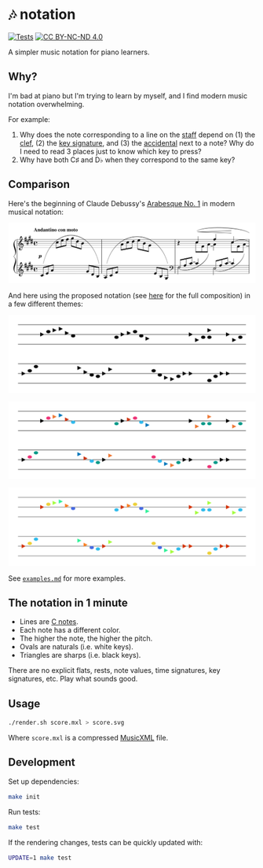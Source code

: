 
# :notes: notation

[![Tests](https://github.com/hoffa/notation/actions/workflows/build.yml/badge.svg)](https://github.com/hoffa/notation/actions/workflows/build.yml)
[![CC BY-NC-ND 4.0](https://img.shields.io/badge/license-CC%20BY--NC--ND%204.0-blue)](https://creativecommons.org/licenses/by-nc-nd/4.0/)

A simpler music notation for piano learners.

## Why?

I'm bad at piano but I'm trying to learn by myself, and I find modern music notation overwhelming.

For example:

1. Why does the note corresponding to a line on the [staff](https://en.wikipedia.org/wiki/Staff_(music)) depend on (1) the [clef](https://en.wikipedia.org/wiki/Clef), (2) the [key signature](https://en.wikipedia.org/wiki/Key_signature), and (3) the [accidental](https://en.wikipedia.org/wiki/Accidental_(music)) next to a note? Why do I need to read 3 places just to know which key to press?
1. Why have both C♯ and D♭ when they correspond to the same key?

## Comparison

Here's the beginning of Claude Debussy's [Arabesque No. 1](https://en.wikipedia.org/wiki/Two_Arabesques) in modern musical notation:

![](media/modern.png)

And here using the proposed notation (see [here](https://raw.githubusercontent.com/hoffa/notation/main/testdata/output/debussy-deux-arabesques.svg) for the full composition) in a few different themes:

![](testdata/output/debussy-deux-arabesques-short-mono.svg)

![](testdata/output/debussy-deux-arabesques-short.svg)

![](testdata/output/debussy-deux-arabesques-short-turbo.svg)

See [`examples.md`](examples.md) for more examples.

## The notation in 1 minute

- Lines are [C notes](https://en.wikipedia.org/wiki/C_(musical_note)).
- Each note has a different color.
- The higher the note, the higher the pitch.
- Ovals are naturals (i.e. white keys).
- Triangles are sharps (i.e. black keys).

There are no explicit flats, rests, note values, time signatures, key signatures, etc. Play what sounds good.

## Usage

```bash
./render.sh score.mxl > score.svg
```

Where `score.mxl` is a compressed [MusicXML](https://en.wikipedia.org/wiki/MusicXML) file.

## Development

Set up dependencies:

```bash
make init
```

Run tests:

```bash
make test
```

If the rendering changes, tests can be quickly updated with:

```bash
UPDATE=1 make test
```
